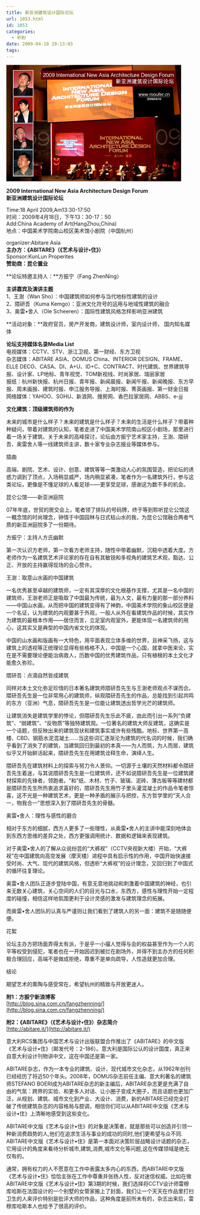 ```yaml
---
title: 新亚洲建筑设计国际论坛
url: 1053.html
id: 1053
categories:
  - 听到
date: 2009-04-18 19:13:03
tags:
---
```


![](/images/attachments/month_0904/42009420211525.jpg)  

**2009 International New Asia Architecture Design Forum  
新亚洲建筑设计国际论坛**

  
Time:18 April 2009,Am13:30-17:50  
时间：2009年4月18日，下午13：30-17：50  
Add:China Academy of Art(HangZhou,China)  
地点：中国美术学院南山校区美术馆小剧院（中国杭州）  
  
organizer:Abitare Asia  
**主办方：《ABITARE》（《艺术与设计•住》）**  
Sponsor:KunLun Properites  
**赞助商：昆仑置业**  
  
**论坛特邀主持人：**方振宁（Fang ZhenNing）  
  
**主讲嘉宾及演讲主题**  
1、王澍（Wan Sho）：中国建筑师如何参与当代地标性建筑的设计  
2、隈研吾（Kuma Kemgo）：亚洲文化符号的运用与地域性建筑的融合  
3、奥雷•舍人（Ole Scheeren）：国际性建筑风格怎样影响亚洲建筑  
  
**活动对象：**政府官员，房产开发商，建筑设计师，室内设计师， 国内知名媒体  
  
**论坛支持媒体名录Media List**  
电视媒体：CCTV、STV、浙江卫视、第一财经、东方卫视  
杂志媒体：ABITARE ASIA、DOMUS China、INTERIOR DESIGN、FRAME、ELLE DECO、CASA、DI、A+U、ID+C、CONTRACT、时代建筑、世界建筑导报、设计家、LP地标、青年视觉、TOM新视线、时尚家居、瑞丽家居  
报纸：杭州新快报、杭州日报、青年报、新闻晨报、新闻午报、新闻晚报、东方早报、周末画报、建筑时报、申江服务导报、上海时报、菁英画报、第一财金日报  
网络媒体：YAHOO、SOHU、新浪网、搜房网、香巴拉家居网、ABBS、e-jjj  
  
  

**文化建筑：顶级建筑师的作为**

  
未来的城市是什么样子？未来的建筑是什么样子？未来的生活是什么样子？带着种种疑问，带着对建筑的认知，笔者走进了中国美术学院南山校区小剧场，那里进行着一场关于建筑、关于未来的高峰探讨，论坛由方振宁艺术家主持，王澍、隈研吾、奥雷舍人等一线建筑师主讲，数十家专业杂志报业等媒体参与。  
  

插曲

  
高端、剧院、艺术、设计、创意、建筑等等一类激动人心的氛围营造，把论坛的诱惑力调到了顶点，入场稍显威严，场内稍显紧凑，笔者作为一名建筑外行，参与这类论坛，更像是不懂足球的人看足球——更享受足球，感谢这为数不多的机会。  
  

昆仑公馆——新亚洲庭院

  
07年年底，世贸的房交会上，笔者领了排队的号码牌，终于等到聆听昆仑公馆这一概念馆的时尚理念，钟情于中国园林与日式枯山水的我，为昆仑公馆融合两者气质的新亚洲庭院多了一份期待。  
  

方振宁：主持人方氏幽默

  
第一次认识方老师，第一次看方老师主持，随性中带着幽默，沉稳中透着大度。方老师作为一名建筑艺术评论家的存在自有其敏锐和多视角的建筑艺术观，豁达、公正、开放的主持赢得现场的会心赞许。  
  

王澍：取意山水画的中国建筑

  
一名优秀甚至卓越的建筑师，一定有其深厚的文化根基作支撑，尤其是一名中国的建筑师，王澍老师正是吸取了中国最为传统，最为人文，最有力量的那一部分养料——中国山水画，从而把中国的建筑变得有了神韵，中国美术学院的象山校区便是一个名证，认为建筑的内观要甚于外观，一般人从外在看建筑作品的时候，其实作为建筑的最根本作用——居住而言，立足室内观室外，更能体现一名建筑师的用心，这其实又是典型的中国内省文化的体现。  
  
中国的山水画和版画有一大特色，用平面表现立体多维的世界，且神采飞扬，这与建筑上的透视等正统理论显得有些格格不入，中国是一个心国，就拿中医来论，实在是不需要理论便能治病救人，历数中国的优秀建筑作品，只有植根的本土文化才能愈久弥珍。  
  

隈研吾：点滴自然皆成建筑

  
同样对本土文化弥足珍惜的日本著名建筑师隈研吾先生与王澍老师观点不谋而合。隈研吾先生是一位非常用心的建筑师，纵观隈研吾先生的作品，总能找到引起共鸣的东方（亚洲）气息，隈研吾先生是一位能让建筑透出哲学光芒的建筑师。  
  
让建筑消失是建筑学里的悖论，但隈研吾先生乐此不疲，由此而引出一系列“负建筑”、“弱建筑”、“反物质”等独特建筑观。一位著名的建筑大师反建筑，这确实是一个话题，但反映出来的建筑现状和建筑事实或许有些残酷。地标、世界第一高楼、CBD、钢筋水泥混凝土……当这些词汇逐渐沦为建筑的代名词的时候，我们确乎看到了消失了的建筑，当建筑回归到最初的本真——为人而筑，为人而居，建筑似乎又开始鲜活起来，隈研吾先生在用建筑诠释生命，演绎人生。  
  
隈研吾先在建筑材料上的探索与努力令人景仰。一切源于土壤的天然材料都令隈研吾先生着迷，与其说隈研吾先生是一位建筑师，还不如说隈研吾先生是一位建筑建材探索的先锋者，领跑者。“和”纸、木材、竹子、玻璃、泥砖、薄古板等等建材都是隈研吾先生所热衷追求喜好的，隈研吾先生用竹子里头灌混凝土的作品令笔者惊喜，这不光是一种建筑艺术，更是一种矛盾的展示与把控，东方哲学里的“天人合一，物我合一”思想深入到了隈研吾先生的骨髓。  
  

奥雷•舍人：理性与感性的磨合

  
相对于东方的细腻，西方人更多了一些理性，从奥雷•舍人的主讲中能深刻地体会到东西方思维的差异之处，西方更强调用统计、数据和逻辑来表现建筑。  
  
对于奥雷•舍人的了解从众说纷芸的“大裤衩”（CCTV央视新大楼）开始，“大裤衩”在中国建筑向高空发展（摩天楼）进程中具有启示性的作用，中国开始快速接受时尚、大气、现代的建筑风格，但透析“大裤衩”的设计理念，又回归到了中国式的循环往复理论。  
  
奥雷•舍人团队正逐步登陆中国，有意无意地挑动和刺激着中国建筑的神经，也引来无数关心建筑，关心空间的人们的目光与口水，东西方，感性与理性开始一定程度的碰撞，相信这样地氛围更利于设计灵感的激发与建筑理念的拓展。  
  
而奥雷•舍人团队的认真与严谨则让我们看到了建筑人的另一面：建筑不是随随便便。  
  

花絮

  
论坛主办方把场面弄得太有派，于是乎一小撮人觉得与会的权益甚至作为一个人的平等权受到侵犯，笔者也在一开始因迟到被拦在剧场外，并得不到主办方的任何积极合理回应，高端不是做成拒绝，尊重不是单向疏导，人性造就更加合理。  
  

结论

  
期望艺术的熏陶与感受常在，希望杭州的精致与开放更迷人。  
  
  
**附1：方振宁新浪博客**  
[http://blog.sina.com.cn/fangzhenning/](http://blog.sina.com.cn/fangzhenning/)  
  
**附2：《ABITARE》（《艺术与设计•住》）杂志简介**  
[http://abitare.it/](http://abitare.it/)  
  
意大利RCS集团与中国艺术与设计出版联盟合作推出了《ABITARE》的中文版《艺术与设计•住》（邮发代号：2-186）。意大利是国际公认的设计国度，真正来自意大利设计刊物讲中文，这在中国还是第一家。  
  
ABITARE杂志，作为一本专业的建筑、设计、现代城市文化杂志，从1962年创刊已经经历了将近50个年头。2008年，DOMUS杂志前任主编、意大利著名的建筑师STEFANO BOERI成为ABITARE杂志的新主编后，ABITARE杂志更是充满了自由的气氛：跨界的实验、和更多人对话、让小圈子变成大圈子，而且话题也更加广泛，从规划、建筑、城市文化到产业、大设计、消费，新的ABITARE已经完全打破了传统建筑杂志的内容格局与腔调，相信你们可以从ABITARE中文版《艺术与设计•住》上清晰地感受到这些变化。  
  
ABITARE中文版《艺术与设计•住》的对象是决策者，就是那些可以创造并引领一种新消费趋势的人,他们在追求生活与事业的成功的同时,他们更希望与众不同. ABITARE中文版《艺术与设计•住》是第一本面对决策阶层战略设计话题的杂志，它用设计的角度来看待分析城市,建筑,消费,城市文化等问题,这在传媒领域是绝无仅有的。  
  
通常，拥有权力的人不愿意在工作中表露太多内心的东西，而ABITARE中文版《艺术与设计•住》恰恰主张在工作中尊重并张扬人性，反对迷信权威。比如在做ABITARE中文版《艺术与设计•住》第3期的时候，我们选择将CCTV设计师雷穆库哈斯在法国设计的一个别墅的女管家搬上了封面，我们让一个天天在作品里打扫卫生的人来评价特别是批评大师的作品，这种角度是前所未有的，杂志出来后，雷穆库哈斯本人也给予了很高的评价。